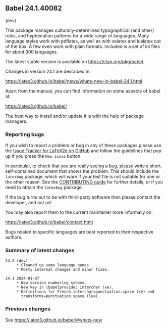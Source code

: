 ## Babel 24.1.40082

(dev)

This package manages culturally-determined typographical (and other)
rules, and hyphenation patterns for a wide range of languages. Many
language styles work with pdflatex, as well as with xelatex and
lualatex out of the box. A few even work with plain formats. Included
is a set of ini files for about 300 languages.

The latest stable version is available on <https://ctan.org/pkg/babel>.

Changes in version 24.1 are described in:

https://latex3.github.io/babel/news/whats-new-in-babel-24.1.html

Apart from the manual, you can find information on some aspects of babel at:

https://latex3.github.io/babel/

The best way to install and/or update it is with the help of package
managers.

### Reporting bugs

If you wish to report a problem or bug in any of these packages please
use the
[Issue Tracker for LaTeX2e on GitHub](https://github.com/latex3/babel/issues)
and follow the guidelines that pop up if you press the `New issue`
button.

In particular, to check that you are really seeing a bug, please write
a short, self-contained document that shows the problem. This should
include the `latexbug` package, which will warn if your test file is
not suitable for one or the other reason. See the
[CONTRIBUTING guide](https://github.com/latex3/latex2e/blob/master/CONTRIBUTING.md)
for further details, or if you need to obtain the `latexbug` package.

If the bug turns out to be with third-party software then please
contact the developer, and not us!

You may also report them to the current maintainer more informally on:

   https://latex3.github.io/babel/contact.html

Bugs related to specific languages are best reported to their
respective authors.

### Summary of latest changes
```
24.2 (dev)
     * Cleaned up some language names.
     * Mosty internal changes and minor fixes.

24.1 2024-01-07
     * New version numbering scheme.
     * New key in \babelprovide: interchar (xe).
     * Definitions for French interchar=punctuation.space (xe) and
       transforms=punctuation.space (lua).
```

### Previous changes

See https://latex3.github.io/babel/#whats-new
